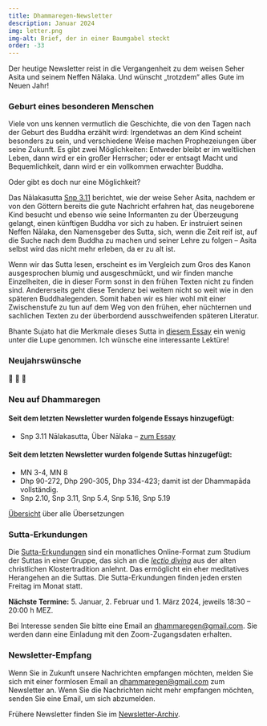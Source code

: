 ```yaml
---
title: Dhammaregen-Newsletter
description: Januar 2024
img: letter.png
img-alt: Brief, der in einer Baumgabel steckt
order: -33
---
```


Der heutige Newsletter reist in die Vergangenheit zu dem weisen Seher Asita und seinem Neffen Nālaka. Und wünscht „trotzdem“ alles Gute im Neuen Jahr! 

### Geburt eines besonderen Menschen

Viele von uns kennen vermutlich die Geschichte, die von den Tagen nach der Geburt des Buddha erzählt wird: Irgendetwas an dem Kind scheint besonders zu sein, und verschiedene Weise machen Prophezeiungen über seine Zukunft. Es gibt zwei Möglichkeiten: Entweder bleibt er im weltlichen Leben, dann wird er ein großer Herrscher; oder er entsagt Macht und Bequemlichkeit, dann wird er ein vollkommen erwachter Buddha.

Oder gibt es doch nur eine Möglichkeit?

Das Nālakasutta [Snp 3.11](#/sutta/snp3.11/de/sabbamitta) berichtet, wie der weise Seher Asita, nachdem er von den Göttern bereits die gute Nachricht erfahren hat, das neugeborene Kind besucht und ebenso wie seine Informanten zu der Überzeugung gelangt, einen künftigen Buddha vor sich zu haben. Er instruiert seinen Neffen Nālaka, den Namensgeber des Sutta, sich, wenn die Zeit reif ist, auf die Suche nach dem Buddha zu machen und seiner Lehre zu folgen – Asita selbst wird das nicht mehr erleben, da er zu alt ist.

Wenn wir das Sutta lesen, erscheint es im Vergleich zum Gros des Kanon ausgesprochen blumig und ausgeschmückt, und wir finden manche Einzelheiten, die in dieser Form sonst in den frühen Texten nicht zu finden sind. Andererseits geht diese Tendenz bei weitem nicht so weit wie in den späteren Buddhalegenden. Somit haben wir es hier wohl mit einer Zwischenstufe zu tun auf dem Weg von den frühen, eher nüchternen und sachlichen Texten zu der überbordend ausschweifenden späteren Literatur.

Bhante Sujato hat die Merkmale dieses Sutta in [diesem Essay](/#wiki/mythologie/nalaka) ein wenig unter die Lupe genommen. Ich wünsche eine interessante Lektüre!

### Neujahrswünsche

🎊 🎊 🎊

### Neu auf Dhammaregen

#### Seit dem letzten Newsletter wurden folgende Essays hinzugefügt:

- Snp 3.11 Nālakasutta, Über Nālaka – [zum Essay](#/wiki/mythologie/nalaka)

#### Seit dem letzten Newsletter wurden folgende Suttas hinzugefügt:

- MN 3-4, MN 8
- Dhp 90-272, Dhp 290-305, Dhp 334-423; damit ist der Dhammapāda vollständig.
- Snp 2.10, Snp 3.11, Snp 5.4, Snp 5.16, Snp 5.19

[Übersicht](#/wiki/uebersetzung/uebersicht) über alle Übersetzungen

### Sutta-Erkundungen 

Die [Sutta-Erkundungen](#/wiki/erkundung) sind ein monatliches Online-Format zum Studium der Suttas in einer Gruppe, das sich an die [*lectio divina*](https://de.wikipedia.org/wiki/Lectio_divina) aus der alten christlichen Klostertradition anlehnt. Das ermöglicht ein eher meditatives Herangehen an die Suttas. Die Sutta-Erkundungen finden jeden ersten Freitag im Monat statt. 

**Nächste Termine:** 5. Januar, 2. Februar und 1. März 2024, jeweils 18:30 – 20:00 h MEZ.

Bei Interesse senden Sie bitte eine Email an [dhammaregen@gmail.com](mailto:dhammaregen@gmail.com). Sie werden dann eine Einladung mit den Zoom-Zugangsdaten erhalten.

### Newsletter-Empfang

Wenn Sie in Zukunft unsere Nachrichten empfangen möchten, melden Sie sich mit einer formlosen Email an [dhammaregen@gmail.com](mailto:dhammaregen@gmail.com) zum Newsletter an. Wenn Sie die Nachrichten nicht mehr empfangen möchten, senden Sie eine Email, um sich abzumelden. 

Frühere Newsletter finden Sie im [Newsletter-Archiv](#/wiki/news/inhalt).